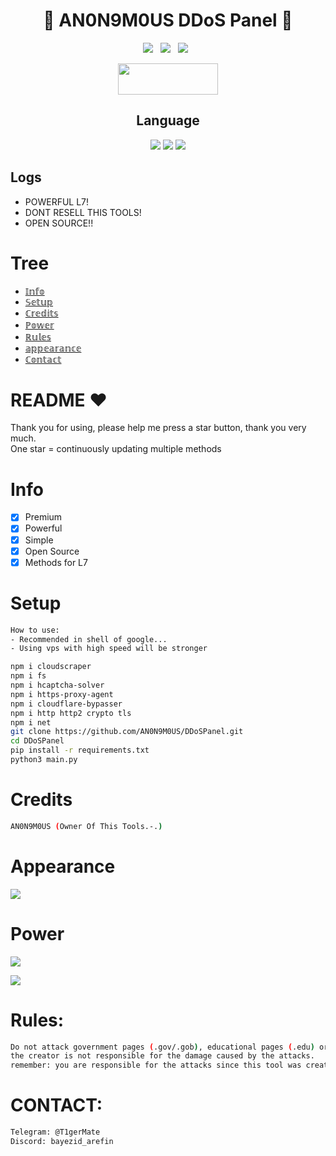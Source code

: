 <div align=center>
 
# 🚀 AN0N9M0US DDoS Panel 🚀

<p>
 <img src="https://img.shields.io/github/stars/hoaan1995/ZxCDDoS?color=%23DF0067&style=for-the-badge"/> &nbsp;
 <img src="https://img.shields.io/github/forks/hoaan1995/ZxCDDoS?color=%239999FF&style=for-the-badge"/> &nbsp;
 <img src="https://img.shields.io/github/license/hoaan1995/ZxCDDoS?color=%23E8E8E8&style=for-the-badge"/> &nbsp;
 
</p>

<p align="center">  <a href="https://t.me/T1gerMate"><img width="160" height="50" src="https://i.imgur.com/N7AK7XY.png"></a></p>
 
## Language</br>

 <img src="https://img.shields.io/badge/Python-FFDD00?style=for-the-badge&logo=python&logoColor=blue"/> <img src="https://img.shields.io/badge/JavaScript-323330?style=for-the-badge&logo=javascript&logoColor=F7DF1E"/> <img src="https://img.shields.io/badge/Go-00ADD8?style=for-the-badge&logo=go&logoColor=white"/>
 </div>
 
 ## Logs</br>
 - POWERFUL L7!
 - DONT RESELL THIS TOOLS!
 - OPEN SOURCE!!
   
# Tree
* [𝕀𝕟𝕗𝕠](#Info)
* [𝕊𝕖𝕥𝕦𝕡](#Setup)
* [ℂ𝕣𝕖𝕕𝕚𝕥𝕤](#Credits)
* [ℙ𝕠𝕨𝕖𝕣](#Power)
* [ℝ𝕦𝕝𝕖𝕤](#TOS)
* [𝕒𝕡𝕡𝕖𝕒𝕣𝕒𝕟𝕔𝕖](#Appearance)
* [ℂ𝕠𝕟𝕥𝕒𝕔𝕥](#Contact)

# README ♥️
Thank you for using, please help me press a star button, thank you very much.<br>
One star = continuously updating multiple methods

# Info
- [x] Premium
- [x] Powerful
- [x] Simple
- [x] Open Source
- [x] Methods for L7

# Setup
```sh
How to use: 
- Recommended in shell of google...
- Using vps with high speed will be stronger

npm i cloudscraper
npm i fs
npm i hcaptcha-solver
npm i https-proxy-agent
npm i cloudflare-bypasser
npm i http http2 crypto tls
npm i net
git clone https://github.com/AN0N9M0US/DDoSPanel.git
cd DDoSPanel
pip install -r requirements.txt
python3 main.py
```

# Credits
```sh
AN0N9M0US (Owner Of This Tools.-.)
```

# Appearance
<img  src="https://i.postimg.cc/5NjHjyfz/ddospanelss.png"></img>


# Power
<img src="https://github.com/dandiers/ddospanel/assets/61583533/09e36550-8f83-44bd-ab4f-345bd8236d93"></img>


<img src="https://github.com/dandiers/ddospanel/assets/61583533/591a8254-e881-4c29-8b12-021df28dd2f2"></img>
# Rules:
```sh
Do not attack government pages (.gov/.gob), educational pages (.edu) or the United States Department of Defense (.mil), 
the creator is not responsible for the damage caused by the attacks. 
remember: you are responsible for the attacks since this tool was created for educational purposes
```

# CONTACT:
```sh
Telegram: @T1gerMate
Discord: bayezid_arefin
```
